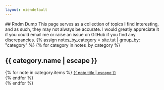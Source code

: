 ```yaml
---
layout: niendefault
---
```

<link rel="stylesheet" href="https://cdnjs.cloudflare.com/ajax/libs/font-awesome/6.0.0-beta3/css/all.min.css">
## Rndm Dump
This page serves as a collection of topics I find interesting, and as such, they may not always be accurate. I would greatly appreciate it if you could email me or raise an issue on GitHub if you find any discrepancies.
{% assign notes_by_category = site.tut | group_by: "category" %}
{% for category in notes_by_category %}
<h2>{{ category.name | escape }}</h2>
<div>
{% for note in category.items %}
<a href="{{ note.url | relative_url }}" class="download-link" style="font-size:0.8rem"><i class="fa-regular fa-file-lines"></i> {{ note.title | escape }}</a><br>
{% endfor %}
</div>
{% endfor %}
